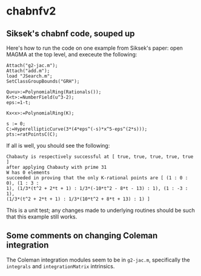 # chabnfv2
## Siksek's chabnf code, souped up

Here's how to run the code on one example from Siksek's paper: open MAGMA at the top level, and execeute the following:

```
Attach("g2-jac.m");
Attach("add.m");
load "JSearch.m";
SetClassGroupBounds("GRH");

Qu<u>:=PolynomialRing(Rationals());
K<t>:=NumberField(u^3-2);
eps:=1-t;

Kx<x>:=PolynomialRing(K);

s := 0;
C:=HyperellipticCurve(3*(4*eps^(-s)*x^5-eps^(2*s)));
pts:=ratPointsC(C);
```

If all is well, you should see the following:

```
Chabauty is respectively successful at [ true, true, true, true, true ]
after applying Chabauty with prime 31
W has 0 elements
succeeded in proving that the only K-rational points are [ (1 : 0 : 0), (1 : 3 :
1), (1/3*(t^2 + 2*t + 1) : 1/3*(-10*t^2 - 8*t - 13) : 1), (1 : -3 : 1), 
(1/3*(t^2 + 2*t + 1) : 1/3*(10*t^2 + 8*t + 13) : 1) ]
```

This is a unit test; any changes made to underlying routines should be such that this example still works.

## Some comments on changing Coleman integration

The Coleman integration modules seem to be in `g2-jac.m`, specifically the `integrals` and `integrationMatrix` intrinsics.